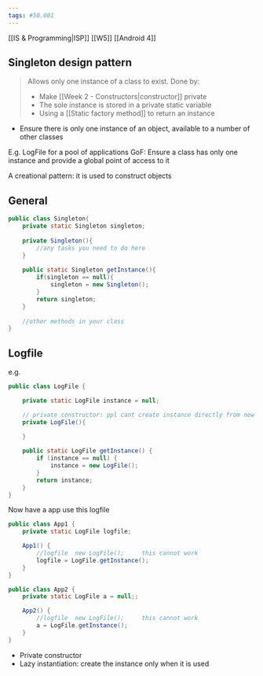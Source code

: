 ```yaml
---
tags: #50.001
---
```

[[IS & Programming|ISP]]
[[W5]]
[[Android 4]]

## Singleton design pattern
> Allows only one instance of a class to exist. Done by:
> - Make [[Week 2 - Constructors|constructor]] private
> - The sole instance is stored in a private static variable
> - Using a [[Static factory method]] to return an instance

- Ensure there is only one instance of an object, available to a number of other classes

E.g. LogFile for a pool of applications
GoF: Ensure a class has only one instance and provide a global point of access to it

A creational pattern: it is used to construct objects

## General
```java
public class Singleton{  
	private static Singleton singleton;  
	
	private Singleton(){  
		//any tasks you need to do here  
	}  
	
	public static Singleton getInstance(){  
		if(singleton == null){  
			singleton = new Singleton();  
		}  
		return singleton;  
	}  
	
	//other methods in your class  
}

```

## Logfile
e.g.
```java
public class LogFile {

	private static LogFile instance = null;

	// private constructor: ppl cant create instance directly from new operator
	private LogFile(){
		
	}

	public static LogFile getInstance() {
		if (instance == null) {
			instance = new LogFile();
		}
		return instance;
	}
}

```


Now have a app use this logfile
```java
public class App1 {
	private static LogFile logfile;

	App1() {
		//logfile  new LogFile();     this cannot work
		logfile = LogFile.getInstance();
	}
}
```
```java
public class App2 {
	private static LogFile a = null;;

	App2() {
		//logfile  new LogFile();     this cannot work
		a = LogFile.getInstance();
	}
}
```


- Private constructor
- Lazy instantiation: create the instance only when it is used